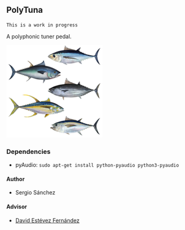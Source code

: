 PolyTuna
-----

    This is a work in progress
    
A polyphonic tuner pedal. 

![Logo](doc/img/lots-of-tuna-fish.png)

### Dependencies

* pyAudio: `sudo apt-get install python-pyaudio python3-pyaudio`

#### Author
	
* Sergio Sánchez

#### Advisor
    
*  [David Estévez Fernández](https://github.com/David-Estevez)
